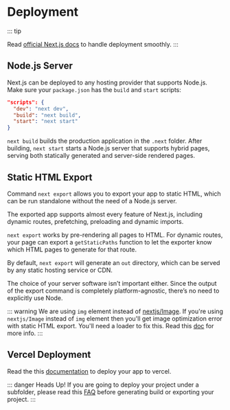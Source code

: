# Deployment

::: tip

Read [official Next.js docs](https://nextjs.org/docs/deployment) to handle deployment smoothly.
:::
## Node.js Server

Next.js can be deployed to any hosting provider that supports Node.js. Make sure your `package.json` has the `build` and `start` scripts:

```json
"scripts": {
  "dev": "next dev",
  "build": "next build",
  "start": "next start"
}
```

`next build` builds the production application in the `.next` folder. After building, `next start` starts a Node.js server that supports hybrid pages, serving both statically generated and server-side rendered pages.

## Static HTML Export

Command `next export` allows you to export your app to static HTML, which can be run standalone without the need of a Node.js server.

The exported app supports almost every feature of Next.js, including dynamic routes, prefetching, preloading and dynamic imports.

`next export` works by pre-rendering all pages to HTML. For dynamic routes, your page can export a `getStaticPaths` function to let the exporter know which HTML pages to generate for that route.

By default, `next export` will generate an `out` directory, which can be served by any static hosting service or CDN.

The choice of your server software isn’t important either. Since the output of the export command is completely platform-agnostic, there’s no need to explicitly use Node.

::: warning
We are using `img` element instead of [nextjs/Image](https://nextjs.org/docs/api-reference/next/image). If you're using `nextjs/Image` instead of `img` element then you'll get image optimization error with static HTML export. You'll need a loader to fix this. Read this [doc](https://nextjs.org/docs/api-reference/next/image#loader-configuration) for more info.
:::

## Vercel Deployment

Read the this [documentation](https://nextjs.org/docs/deployment#managed-nextjs-with-vercel) to deploy your app to vercel.

::: danger Heads Up!
If you are going to deploy your project under a subfolder, please read this [FAQ](/faq/why-images-are-missing-on-deployment.html) before generating build or exporting your project.
:::

